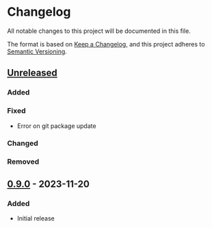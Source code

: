 # Changelog

All notable changes to this project will be documented in this file.

The format is based on [Keep a Changelog](https://keepachangelog.com/en/1.0.0/),
and this project adheres to [Semantic Versioning](https://semver.org/spec/v2.0.0.html).

## [Unreleased]

### Added

### Fixed

- Error on git package update 

### Changed

### Removed



## [0.9.0] - 2023-11-20

### Added

- Initial release

[unreleased]: https://github.com/lucas-ingemar/packtrak/compare/v0.9.0...HEAD
<!-- [1.1.1]: https://github.com/olivierlacan/keep-a-changelog/compare/v1.1.0...v1.1.1 -->
[0.9.0]: https://github.com/lucas-ingemar/packtrak/releases/tag/v0.9.0
